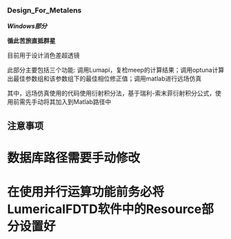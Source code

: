 ### Design_For_Metalens

**_Windows部分_**

**循此苦旅直抵群星**

目前用于设计消色差超透镜

此部分主要包括三个功能: 调用Lumapi，复检meep的计算结果；调用optuna计算出最佳参数组和该参数组下的最佳相位修正值；调用matlab进行远场仿真

其中，远场仿真使用的代码使用衍射积分法，基于瑞利-索末菲衍射积分公式，使用前需先手动将其加入到Matlab路径中

## 注意事项

# 数据库路径需要手动修改

# 在使用并行运算功能前务必将LumericalFDTD软件中的Resource部分设置好